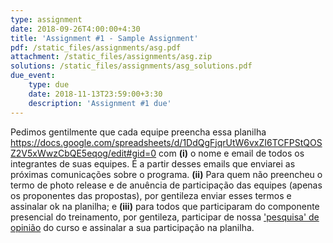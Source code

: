 ```yaml
---
type: assignment
date: 2018-09-26T4:00:00+4:30
title: 'Assignment #1 - Sample Assignment'
pdf: /static_files/assignments/asg.pdf
attachment: /static_files/assignments/asg.zip
solutions: /static_files/assignments/asg_solutions.pdf
due_event:
    type: due
    date: 2018-11-13T23:59:00+3:30
    description: 'Assignment #1 due'
---
```



Pedimos gentilmente que cada equipe preencha essa planilha https://docs.google.com/spreadsheets/d/1DdQgFjqrUtW6vxZI6TCFPStQOSZ2V5xWwzCbQE5eqog/edit#gid=0 com <strong>(i)</strong> o nome e email de todos os integrantes de suas equipes. É a partir desses emails que enviarei as próximas comunicações sobre o programa. <strong>(ii)</strong> Para quem não preencheu o termo de photo release e de anuência de participação das equipes (apenas os proponentes das propostas), por gentileza enviar esses termos e assinalar ok na planilha; e <strong>(iii)</strong> para todos que participaram do componente presencial do treinamento, por gentileza, participar de nossa ['pesquisa' de opinião](https://docs.google.com/forms/d/e/1FAIpQLSerGmK0riWiJ_u743oe9kEII9r_6FNqiJVjFPbTxKmDq6rkpw/viewform?usp=sf_link) do curso e assinalar a sua participação na planilha. 
